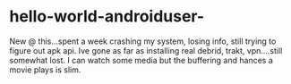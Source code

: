 # hello-world-androiduser-
New @ this...spent a week crashing my system, losing info, still trying to figure out apk api. Ive gone as far as installing real debrid, trakt, vpn....still somewhat lost. I can watch some media but the buffering and  hances a movie plays is slim.
